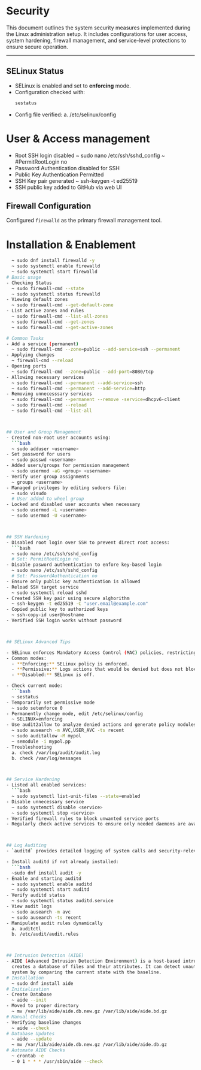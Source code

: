 # Security

This document outlines the system security measures implemented during the Linux administration setup. It includes configurations for user access, system hardening, firewall management, and service-level protections to ensure secure operation.

---

## SELinux Status

- SELinux is enabled and set to **enforcing** mode.
- Configuration checked with:
  ```bash
  sestatus
- Config file verified:
  a. /etc/selinux/config
# User & Access management 
- Root SSH login disabled
  ~ sudo nano /etc/ssh/sshd_config
  ~ #PermitRootLogin no
- Password Authentication disabled for SSH
- Public Key Authentication Permitted
- SSH Key pair generated
  ~ ssh-keygen -t ed25519
- SSH public key added to GitHub via web UI



## Firewall Configuration

Configured `firewalld` as the primary firewall management tool.

# Installation & Enablement
```bash
  ~ sudo dnf install firewalld -y
  ~ sudo systemctl enable firewalld
  ~ sudo systemctl start firewalld
# Basic usage
- Checking Status
  ~ sudo firewall-cmd --state
  ~ sudo systemctl status firewalld
- Viewing default zones
  ~ sudo firewall-cmd --get-default-zone
- List active zones and rules
  ~ sudo firewall-cmd --list-all-zones
  ~ sudo firewall-cmd --get-zones
  ~ sudo firewall-cmd --get-active-zones

# Common Tasks
- Add a service (permanent)
  ~ sudo firewall-cmd --zone=public --add-service=ssh --permanent
- Applying changes
  ~ firewall-cmd --reload
- Opening ports
  ~ sudo firewall-cmd --zone=public --add-port=8080/tcp
- Allowing necessary services
  ~ sudo firewall-cmd --permanent --add-service=ssh
  ~ sudo firewall-cmd --permanent --add-service=http
- Removing unnecesssary services
  ~ sudo firewall-cmd --permanent --remove -service=dhcpv6-client
  ~ sudo firewall-cmd --reload
  ~ sudo firewall-cmd --list-all



## User and Group Management
- Created non-root user accounts using:
  ```bash
  ~ sudo adduser <username>
- Set password for users
  ~ sudo passwd <username>
- Added users/groups for permission management
  ~ sudo usermod -aG <group> <username>
- Verify user group assignments
  ~ groups <username>
- Managed privileges by editing sudoers file:
  ~ sudo visudo
  # User added to wheel group
- Locked and disabled user accounts when necessary
  ~ sudo usermod -L <username>
  ~ sudo usermod -U <username>



## SSH Hardening
- Disabled root login over SSH to prevent direct root access:
  ```bash
  ~ sudo nano /etc/ssh/sshd_config
  # Set: PermitRootLogin no
- Disable pasword authentication to enfore key-based login
  ~ sudo nano /etc/ssh/sshd_config
  # Set: PasswordAuthentication no
- Ensure only public key authentication is allowed
- Reload SSH target service
  ~ sudo systemctl reload sshd
- Created SSH key pair using secure alghorithm
  ~ ssh-keygen -t ed25519 -C "user.email@example.com"
- Copied public key to authorized keys
  ~ ssh-copy-id user@hostname
- Verified SSH login works without password



## SELinux Advanced Tips

- SELinux enforces Mandatory Access Control (MAC) policies, restricting what processes can do.
- Common modes:
  - **Enforcing:** SELinux policy is enforced.
  - **Permissive:** Logs actions that would be denied but does not block them.
  - **Disabled:** SELinux is off.

- Check current mode:
  ```bash
  ~ sestatus
- Temporarily set permissive mode
  ~ sudo setenforce 0
- Permanently change mode, edit /etc/selinux/config
  ~ SELINUX=enforcing
- Use audit2allow to analyze denied actions and generate policy modules
  ~ sudo ausearch -m AVC,USER_AVC -ts recent
  ~ sudo auditallow -M mypol
  ~ semodule -i mypol.pp
- Troubleshooting
  a. check /var/log/audit/audit.log
  b. check /var/log/messages



## Service Hardening
- Listed all enabled services:
  ```bash
  ~ sudo systemctl list-unit-files --state=enabled
- Disable unnecessary service
  ~ sudo systemctl disable <service>
  ~ sudo systemctl stop <service>
- Verified firewall rules to block unwanted service ports
- Regularly check active services to ensure only needed daemons are available



## Log Auditing
- `auditd` provides detailed logging of system calls and security-relevant events.

- Install auditd if not already installed:
  ```bash
  ~sudo dnf install audit -y
- Enable and starting auditd
  ~ sudo systemctl enable auditd
  ~ sudo systemctl start auditd
- Verify auditd status
  ~ sudo systemctl status auditd.service
- View audit logs
  ~ sudo ausearch -m avc
  ~ sudo ausearch -ts recent
- Manipulate audit rules dynamically
  a. auditctl
  b. /etc/audit/audit.rules



## Intrusion Detection (AIDE)
- AIDE (Advanced Intrusion Detection Environment) is a host-based intrusion detection system that 
  creates a database of files and their attributes. It can detect unauthorized changes to the 
  system by comparing the current state with the baseline.
# Installation
  ~ sudo dnf install aide
# Initialization
- Create Database
  ~ aide --init
- Moved to proper directory
  ~ mv /var/lib/aide/aide.db.new.gz /var/lib/aide/aide.bd.gz
# Manual Checks
- Verifying baseline changes
  ~ aide --check
# Database Updates
  ~ aide --update
  ~ mv /var/lib/aide/aide.db.new.gz /var/lib/aide/aide.db.gz
# Automate AIDE Checks
  ~ crontab -e
  ~ 0 1 * * * /usr/sbin/aide --check
